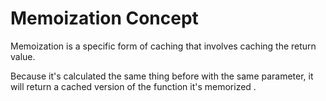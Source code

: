 # Memoization Concept

Memoization is a specific form of caching that involves caching the return value.

Because it's calculated the same thing before with the same parameter, it will return a cached version of the function it's memorized . 
